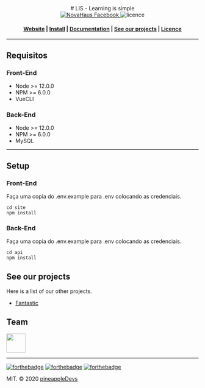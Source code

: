 <div align="center">
  # LIS - Learning is simple
</div>

<div align="center">

  <a href="https://github.com/pineappleDevsBr/LIS/">
    <img src="https://img.shields.io/badge/facebook-like-blue"
      alt="NovaHaus Facebook" />
  </a>

  <a>
    <img src="https://img.shields.io/npm/l/halley.js"
    alt="licence" />
  </a>
</div>

<div align="center">
  <h4>
    <a href="https://novahaus.com.br" target="_blank">Website</a> |
    <a href="#installing">Install</a> |
    <a href="#components">Documentation</a> | 
    <a href="#components">See our projects</a> | 
    <a href="#components">Licence</a>
  </h4>
</div>

---

## Requisitos

### Front-End

* Node >= 12.0.0
* NPM >= 6.0.0
* VueCLI

### Back-End

* Node >= 12.0.0
* NPM >= 6.0.0
* MySQL 

---

## Setup

### Front-End

Faça uma copia do .env.example para .env colocando as credenciais.

```
cd site
npm install
```

### Back-End

Faça uma copia do .env.example para .env colocando as credenciais.

```
cd api
npm install
```

## See our projects
  Here is a list of our other projects.

  - [Fantastic](https://github.com/pineappleDevsBr/FanTastic)

## Team

<a href="https://sourcerer.io/leandrocesarr"><img src="https://avatars3.githubusercontent.com/u/36801789?v=4" height="50px" width="50px" alt=""/></a>

<hr />

[![forthebadge](https://forthebadge.com/images/badges/built-with-love.svg)](https://forthebadge.com)
[![forthebadge](https://forthebadge.com/images/badges/built-by-developers.svg)](https://forthebadge.com)
[![forthebadge](https://forthebadge.com/images/badges/made-with-javascript.svg)](https://forthebadge.com)

MIT. © 2020 [pineappleDevs](pineappledevs.com)
